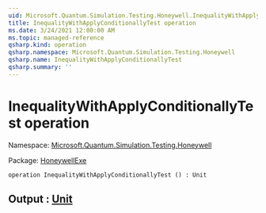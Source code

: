 ```yaml
---
uid: Microsoft.Quantum.Simulation.Testing.Honeywell.InequalityWithApplyConditionallyTest
title: InequalityWithApplyConditionallyTest operation
ms.date: 3/24/2021 12:00:00 AM
ms.topic: managed-reference
qsharp.kind: operation
qsharp.namespace: Microsoft.Quantum.Simulation.Testing.Honeywell
qsharp.name: InequalityWithApplyConditionallyTest
qsharp.summary: ''
---
```


# InequalityWithApplyConditionallyTest operation

Namespace: [Microsoft.Quantum.Simulation.Testing.Honeywell](xref:Microsoft.Quantum.Simulation.Testing.Honeywell)

Package: [HoneywellExe](https://nuget.org/packages/HoneywellExe)




```qsharp
operation InequalityWithApplyConditionallyTest () : Unit
```


## Output : [Unit](xref:microsoft.quantum.lang-ref.unit)

